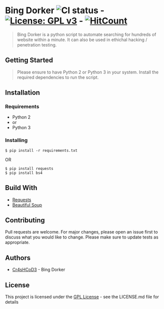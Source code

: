 # Bing Dorker ![CI status](https://img.shields.io/badge/build-passing-brightgreen.svg) - [![License: GPL v3](https://img.shields.io/badge/License-GPL%20v3-blue.svg)](https://www.gnu.org/licenses/gpl-3.0) - [![HitCount](http://hits.dwyl.io/cr4shcod3/bing_dorker.svg)](http://hits.dwyl.io/cr4shcod3/bing_dorker)

> Bing Dorker is a python script to automate searching for hundreds of website within a minute. It can also be used in ethichal hacking / penetration testing.

## Getting Started
> Please ensure to have Python 2 or Python 3 in your system. Install the required dependencies to run the script.

## Installation

### Requirements

* Python 2
* or
* Python 3

### Installing

`$ pip install -r requirements.txt`

OR

```
$ pip install requests
$ pip install bs4
```

## Build With
* [Requests](https://github.com/requests/requests)
* [Beautiful Soup](https://www.crummy.com/software/BeautifulSoup/)

## Contributing
Pull requests are welcome. For major changes, please open an issue first to discuss what you would like to change.
Please make sure to update tests as appropriate.

## Authors
* [Cr4sHCoD3](https://www.facebook.com/cr4shcod3.py) - Bing Dorker

## License
This project is licensed under the [GPL License](https://choosealicense.com/licenses/gpl-3.0/) - see the LICENSE.md file for details
